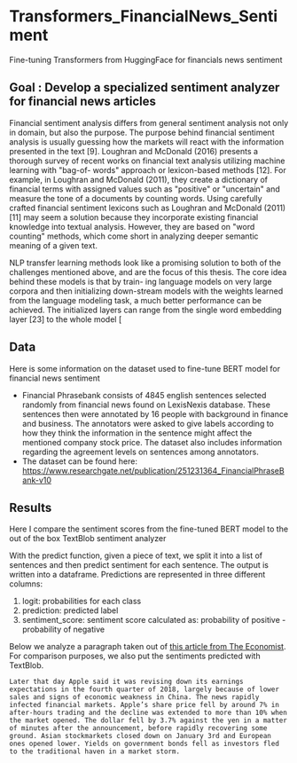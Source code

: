# Transformers_FinancialNews_Sentiment
Fine-tuning Transformers from HuggingFace for financials news sentiment


## Goal : Develop a specialized sentiment analyzer for financial news articles

Financial sentiment analysis differs from general sentiment analysis not only in domain, but also the purpose. The purpose behind financial sentiment analysis is usually guessing how the markets will react with the information presented in the text [9]. Loughran and McDonald (2016) presents a thorough survey of recent works on financial text analysis utilizing machine learning with "bag-of- words" approach or lexicon-based methods [12]. For example, in Loughran and McDonald (2011), they create a dictionary of financial terms with assigned values such as "positive" or "uncertain" and measure the tone of a documents by counting words. Using carefully crafted financial sentiment lexicons such as Loughran and McDonald (2011) [11] may seem a solution because they incorporate existing financial knowledge into textual analysis. However, they are based on "word counting" methods, which come short in analyzing deeper semantic meaning of a given text.

NLP transfer learning methods look like a promising solution to both of the challenges mentioned above, and are the focus of this thesis. The core idea behind these models is that by train- ing language models on very large corpora and then initializing down-stream models with the weights learned from the language modeling task, a much better performance can be achieved. The initialized layers can range from the single word embedding layer [23] to the whole model [

## Data

Here is some information on the dataset used to fine-tune BERT model for financial news sentiment

- Financial Phrasebank consists of 4845 english sentences selected randomly from financial news found on LexisNexis database. These sentences then were annotated by 16 people with background in finance and business. The annotators were asked to give labels according to how they think the information in the sentence might affect the mentioned company stock price. The dataset also includes information regarding the agreement levels on sentences among annotators.
- The dataset can be found here: https://www.researchgate.net/publication/251231364_FinancialPhraseBank-v10

## Results

Here I compare the sentiment scores from the fine-tuned BERT model to the out of the box TextBlob sentiment analyzer

With the predict function, given a piece of text, we split it into a list of sentences and then predict sentiment for each sentence. The output is written into a dataframe. Predictions are represented in three different columns:

1) logit: probabilities for each class
2) prediction: predicted label
3) sentiment_score: sentiment score calculated as: probability of positive - probability of negative

Below we analyze a paragraph taken out of [this article from The Economist](https://www.economist.com/finance-and-economics/2019/01/03/a-profit-warning-from-apple-jolts-markets). For comparison purposes, we also put the sentiments predicted with TextBlob.

`Later that day Apple said it was revising down its earnings expectations in the fourth quarter of 2018, largely because of lower sales and signs of economic weakness in China. The news rapidly infected financial markets. Apple’s share price fell by around 7% in after-hours trading and the decline was extended to more than 10% when the market opened. The dollar fell by 3.7% against the yen in a matter of minutes after the announcement, before rapidly recovering some ground. Asian stockmarkets closed down on January 3rd and European ones opened lower. Yields on government bonds fell as investors fled to the traditional haven in a market storm.`
